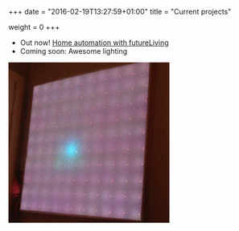 +++
date = "2016-02-19T13:27:59+01:00"
title = "Current projects"

weight = 0
+++

- Out now! [Home automation with futureLiving](http://www.futureliving.eu)
- Coming soon: Awesome lighting

<img src="img/matrix.gif" title="Matrix prototype in action">
